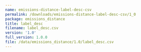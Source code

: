 ```yaml
---
name: emissions-distance-label-desc-csv
permalink: /downloads/emissions-distance-label-desc-csv/1_0
package: emissions_distance
title: label_desc
filename: label_desc.csv
version: '1.0'
full_version: 1.0.0
file: /data/emissions_distance/1.0/label_desc.csv
---
```

